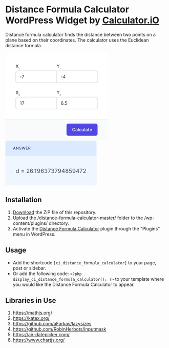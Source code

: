 # Distance Formula Calculator WordPress Widget by [Calculator.iO](https://www.calculator.io/ "Calculator.iO Homepage")

Distance formula calculator finds the distance between two points on a plane based on their coordinates. The calculator uses the Euclidean distance formula.  

![Distance Formula Calculator Input Form](/assets/images/screenshot-1.png "Distance Formula Calculator Input Form")
![Distance Formula Calculator Calculation Results](/assets/images/screenshot-2.png "Distance Formula Calculator Calculation Results")

## Installation

1. [Download](https://github.com/pub-calculator-io/age-calculator/archive/refs/heads/master.zip) the ZIP file of this repository.
2. Upload the /distance-formula-calculator-master/ folder to the /wp-content/plugins/ directory.
3. Activate the [Distance Formula Calculator](https://www.calculator.io/distance-formula-calculator/ "Distance Formula Calculator Homepage") plugin through the "Plugins" menu in WordPress.

## Usage
* Add the shortcode `[ci_distance_formula_calculator]` to your page, post or sidebar.
* Or add the following code: `<?php display_ci_distance_formula_calculator(); ?>` to your template where you would like the Distance Formula Calculator to appear.

## Libraries in Use
1. https://mathjs.org/
2. https://katex.org/
3. https://github.com/aFarkas/lazysizes
4. https://github.com/RobinHerbots/Inputmask
5. https://air-datepicker.com/
6. https://www.chartjs.org/
